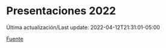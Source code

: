 # Presentaciones 2022

Última actualización/Last update: 2022-04-12T21:31:01-05:00

 [Fuente](https://www.gob.mx/salud/documentos/presentaciones-2022)
